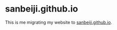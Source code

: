 # sanbeiji.github.io

This is me migrating my website to [sanbeiji.github.io](https://sanbeiji.github.io).

